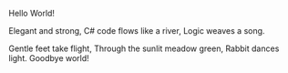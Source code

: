 Hello World!






Elegant and strong,
C# code flows like a river,
Logic weaves a song.


Gentle feet take flight,
Through the sunlit meadow green,
Rabbit dances light.
Goodbye world!